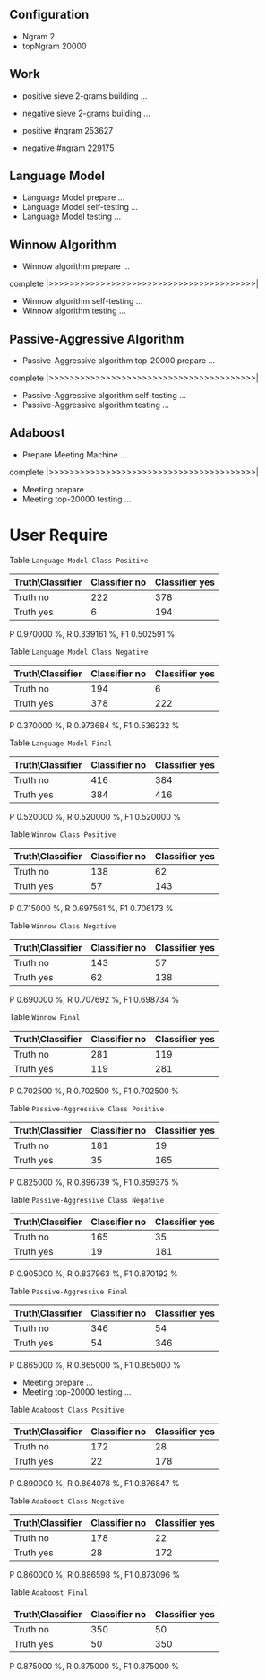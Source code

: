 ## Configuration ##

* Ngram 2
* topNgram 20000

## Work ##

* positive sieve 2-grams building ...
* negative sieve 2-grams building ...

* positive #ngram 253627
* negative #ngram 229175

## Language Model ##

* Language Model prepare ...
* Language Model self-testing ...
* Language Model testing ...


## Winnow Algorithm ##

* Winnow algorithm prepare ...

complete |>>>>>>>>>>>>>>>>>>>>>>>>>>>>>>>>>>>>>>>>|

* Winnow algorithm self-testing ...
* Winnow algorithm testing ...

## Passive-Aggressive Algorithm ##

* Passive-Aggressive algorithm top-20000 prepare ...

complete |>>>>>>>>>>>>>>>>>>>>>>>>>>>>>>>>>>>>>>>>|

* Passive-Aggressive algorithm self-testing ...
* Passive-Aggressive algorithm testing ...


## Adaboost ##

* Prepare Meeting Machine ...


complete |>>>>>>>>>>>>>>>>>>>>>>>>>>>>>>>>>>>>>>>>|

* Meeting prepare ...
* Meeting top-20000 testing ...


# User Require #

Table `Language Model Class Positive`

|Truth\Classifier|  Classifier no| Classifier yes|
|----------------|---------------|---------------|
|        Truth no|            222|            378|
|       Truth yes|              6|            194|

P  0.970000 %, R  0.339161 %, F1  0.502591 %

Table `Language Model Class Negative`

|Truth\Classifier|  Classifier no| Classifier yes|
|----------------|---------------|---------------|
|        Truth no|            194|              6|
|       Truth yes|            378|            222|

P  0.370000 %, R  0.973684 %, F1  0.536232 %

Table `Language Model Final`

|Truth\Classifier|  Classifier no| Classifier yes|
|----------------|---------------|---------------|
|        Truth no|            416|            384|
|       Truth yes|            384|            416|

P  0.520000 %, R  0.520000 %, F1  0.520000 %

Table `Winnow Class Positive`

|Truth\Classifier|  Classifier no| Classifier yes|
|----------------|---------------|---------------|
|        Truth no|            138|             62|
|       Truth yes|             57|            143|

P  0.715000 %, R  0.697561 %, F1  0.706173 %

Table `Winnow Class Negative`

|Truth\Classifier|  Classifier no| Classifier yes|
|----------------|---------------|---------------|
|        Truth no|            143|             57|
|       Truth yes|             62|            138|

P  0.690000 %, R  0.707692 %, F1  0.698734 %

Table `Winnow Final`

|Truth\Classifier|  Classifier no| Classifier yes|
|----------------|---------------|---------------|
|        Truth no|            281|            119|
|       Truth yes|            119|            281|

P  0.702500 %, R  0.702500 %, F1  0.702500 %

Table `Passive-Aggressive Class Positive`

|Truth\Classifier|  Classifier no| Classifier yes|
|----------------|---------------|---------------|
|        Truth no|            181|             19|
|       Truth yes|             35|            165|

P  0.825000 %, R  0.896739 %, F1  0.859375 %

Table `Passive-Aggressive Class Negative`

|Truth\Classifier|  Classifier no| Classifier yes|
|----------------|---------------|---------------|
|        Truth no|            165|             35|
|       Truth yes|             19|            181|

P  0.905000 %, R  0.837963 %, F1  0.870192 %

Table `Passive-Aggressive Final`

|Truth\Classifier|  Classifier no| Classifier yes|
|----------------|---------------|---------------|
|        Truth no|            346|             54|
|       Truth yes|             54|            346|

P  0.865000 %, R  0.865000 %, F1  0.865000 %

* Meeting prepare ...
* Meeting top-20000 testing ...

Table `Adaboost Class Positive`

|Truth\Classifier|  Classifier no| Classifier yes|
|----------------|---------------|---------------|
|        Truth no|            172|             28|
|       Truth yes|             22|            178|

P  0.890000 %, R  0.864078 %, F1  0.876847 %

Table `Adaboost Class Negative`

|Truth\Classifier|  Classifier no| Classifier yes|
|----------------|---------------|---------------|
|        Truth no|            178|             22|
|       Truth yes|             28|            172|

P  0.860000 %, R  0.886598 %, F1  0.873096 %

Table `Adaboost Final`

|Truth\Classifier|  Classifier no| Classifier yes|
|----------------|---------------|---------------|
|        Truth no|            350|             50|
|       Truth yes|             50|            350|

P  0.875000 %, R  0.875000 %, F1  0.875000 %

